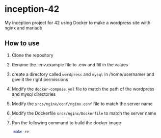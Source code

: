 # inception-42
My inception project for 42 using Docker to make a wordpress site wiith nginx and mariadb

## How to use

1. Clone the repository

2. Rename the .env.example file to .env and fill in the values

3. create a directory called `wordpress` and `mysql` in /home/username/ and give it the right permissions

4. Modify the `docker-compose.yml` file to match the path of the wordpress and mysql directories

5. Modify the `srcs/nginx/conf/nginx.conf` file to match the server name

6. Modify the Dockerfile `srcs/nginx/Dockerfile` to match the server name

7. Run the following command to build the docker image

```bash
	make re
```
